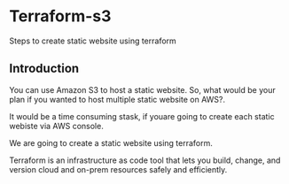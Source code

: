 # Terraform-s3
Steps to create static website using terraform

## Introduction

You can use Amazon S3 to host a static website. So, what would be your plan if you wanted to host multiple static website on AWS?.

It would be a time consuming stask, if youare going to create each static webiste via AWS console.

We are going to create a static website using terraform.

Terraform is an infrastructure as code tool that lets you build, change, and version cloud and on-prem resources safely and efficiently.

